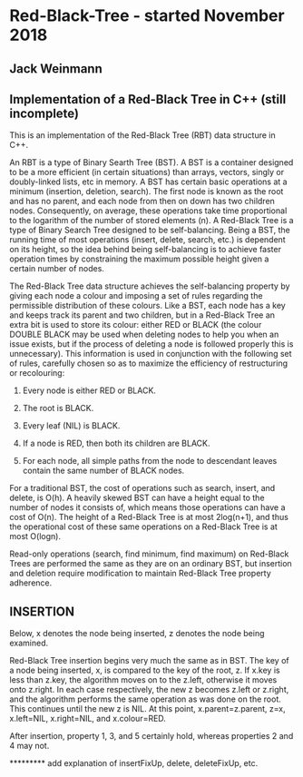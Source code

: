 # Red-Black-Tree - started November 2018
## Jack Weinmann 

## Implementation of a Red-Black Tree in C++ (still incomplete)

This is an implementation of the Red-Black Tree (RBT) data structure in C++. 

An RBT is a type of Binary Searth Tree (BST). A BST is a container designed to be a more efficient (in certain situations) than arrays, vectors, singly or doubly-linked lists, etc in memory. A BST has certain basic operations at a minimum (insertion, deletion, search). The first node is known as the root and has no parent, and each node from then on down has two children nodes. Consequently, on average, these operations take time proportional to the logarithm of the number of stored elements (n). 
A Red-Black Tree is a type of Binary Search Tree designed to be self-balancing. Being a BST, the running time of most operations (insert, delete, search, etc.) is dependent on its height, so the idea behind being self-balancing is to achieve faster operation times by constraining the maximum possible height given a certain number of nodes.

The Red-Black Tree data structure achieves the self-balancing property by giving each node a colour and imposing a set of rules regarding the permissible distribution of these colours. Like a BST, each node  has a key and keeps track its parent and two children, but in a Red-Black Tree an extra bit is  used to store its colour: either RED or BLACK (the colour DOUBLE BLACK may be used when deleting nodes to help you when an issue exists, but if the process of deleting a node is followed properly this is unnecessary). This information is used in conjunction with the following set of rules, carefully chosen so as to maximize the efficiency of restructuring or recolouring:

   1. Every node is either RED or BLACK.

   2. The root is BLACK.

   3. Every leaf (NIL) is BLACK.

   4. If a node is RED, then both its children are BLACK.

   5. For each node, all simple paths from the node to descendant leaves contain the same number of BLACK nodes.

For a traditional BST, the cost of operations such as search, insert, and delete, is O(h). A heavily skewed BST can have a height equal to the number of nodes it consists of, which means those operations can have a cost of O(n). The height of a Red-Black Tree is at most 2log(n+1), and thus the operational cost of these same operations on a Red-Black Tree is at most O(logn).

Read-only operations (search, find minimum, find maximum) on Red-Black Trees are performed the same as they are on an ordinary BST, but insertion and deletion require modification to maintain Red-Black Tree property adherence. 



## INSERTION

Below, x denotes the node being inserted, z denotes the node being examined. 

Red-Black Tree insertion begins very much the same as in BST. The key of a node being inserted, x, is compared to the key of the root, z. If x.key is less than z.key, the algorithm moves on to the z.left, otherwise it moves onto z.right. In each case respectively, the new z becomes z.left or z.right, and the algorithm performs the same operation as was done on the root. This continues until the new z is NIL. At this point, x.parent=z.parent, z=x, x.left=NIL, x.right=NIL, and x.colour=RED.

After insertion, property 1, 3, and 5 certainly hold, whereas properties 2 and 4 may not. 

********* add explanation of insertFixUp, delete, deleteFixUp, etc. 
